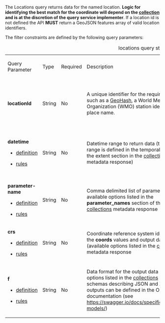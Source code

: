 The Locations query returns data for the named location. **Logic for
identifying the best match for the coordinate will depend on the
[collection](#collection-definition) and is at the discretion of the
query service implementer**. If a location id is not defined the API
**MUST** return a GeoJSON features array of valid location identifiers.

The filter constraints are defined by the following query parameters:

<table>
<caption>locations query structure</caption>
<colgroup>
<col style="width: 22%" />
<col style="width: 11%" />
<col style="width: 11%" />
<col style="width: 22%" />
<col style="width: 33%" />
</colgroup>
<tbody>
<tr class="odd">
<td><p>Query Parameter</p></td>
<td><p>Type</p></td>
<td><p>Required</p></td>
<td><p>Description</p></td>
<td><p>Examples</p></td>
</tr>
<tr class="even">
<td><p><strong>locationId</strong></p></td>
<td><p>String</p></td>
<td><p>No</p></td>
<td><p>A unique identifier for the required location, such as a <a href="http://en.wikipedia.org/wiki/Geohash">GeoHash</a>, a World Meteorological Organization (WMO) station identifier or place name.</p></td>
<td><ul>
<li><p><code>EGLL</code></p></li>
<li><p><code>Ottawa</code></p></li>
<li><p><code>limit.broom.flip</code></p></li>
<li><p><code>gbsvn</code></p></li>
</ul></td>
</tr>
<tr class="odd">
<td><p><strong>datetime</strong></p>
<ul>
<li><p><a href="#req_collections_rc-time-definition">definition</a></p></li>
<li><p><a href="#req_core_rc-time-response">rules</a></p></li>
</ul></td>
<td><p>String</p></td>
<td><p>No</p></td>
<td><p>Datetime range to return data (the available range is defined in the temporal attribute of the extent section in the <a href="#collection_metadata_desc">collections</a> metadata response)</p></td>
<td><ul>
<li><p><code>datetime=2018-02-12T00:00Z</code></p></li>
<li><p><code>datetime=2018-02-12T00:00/2018-03-18T12:31Z</code></p></li>
<li><p><code>datetime=2018-02-12T00:00Z,2018-02-12T01:00Z,2018-02-14T12:00Z</code></p></li>
</ul></td>
</tr>
<tr class="even">
<td><p><strong>parameter-name</strong></p>
<ul>
<li><p><a href="#req_edr_parameters-definition">definition</a></p></li>
<li><p><a href="#req_edr_parameters-response">rules</a></p></li>
</ul></td>
<td><p>String</p></td>
<td><p>No</p></td>
<td><p>Comma delimited list of parameter names available options listed in the <strong>parameter_names</strong> section of the <a href="#collection_metadata_desc">collections</a> metadata response</p></td>
<td><ul>
<li><p><code>parameter-name=Visibility,Air%20Temperature`</code></p></li>
</ul></td>
</tr>
<tr class="odd">
<td><p><strong>crs</strong></p>
<ul>
<li><p><a href="#req_edr_crs-definition">definition</a></p></li>
<li><p><a href="#req_edr_crs-response">rules</a></p></li>
</ul></td>
<td><p>String</p></td>
<td><p>No</p></td>
<td><p>Coordinate reference system identifier for the <strong>coords</strong> values and output data (available options listed in the <a href="#collection_metadata_desc">collections</a> metadata response</p></td>
<td><ul>
<li><p><code>crs=EPSG:4326</code></p></li>
<li><p><code>crs=A_CUSTOM_LABEL</code></p></li>
</ul></td>
</tr>
<tr class="even">
<td><p><strong>f</strong></p>
<ul>
<li><p><a href="#req_edr_f-definition">definition</a></p></li>
<li><p><a href="#req_edr_f-response">rules</a></p></li>
</ul></td>
<td><p>String</p></td>
<td><p>No</p></td>
<td><p>Data format for the output data (available options listed in the <a href="#collection_metadata_desc">collections</a> response), schemas describing JSON and XML outputs can be defined in the OpenAPI documentation (see <a href="https://swagger.io/docs/specification/data-models/">https://swagger.io/docs/specification/data-models/</a>)</p></td>
<td><ul>
<li><p><code>f=GeoJSON</code></p></li>
<li><p><code>f=netCDF4</code></p></li>
<li><p><code>f=CoverageJSON</code></p></li>
<li><p><code>f=CSV</code></p></li>
</ul></td>
</tr>
</tbody>
</table>
